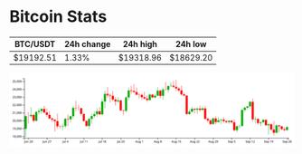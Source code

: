 # Bitcoin Stats

BTC/USDT|24h change|24h high|24h low|
|---|---|---|---|
|$19192.51|1.33%|$19318.96|$18629.20|

<img src="./chart.svg">
